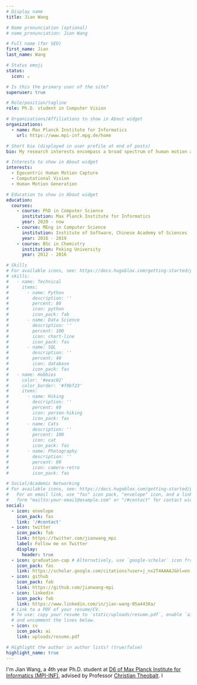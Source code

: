 ```yaml
---
# Display name
title: Jian Wang

# Name pronunciation (optional)
# name_pronunciation: Jian Wang

# Full name (for SEO)
first_name: Jian
last_name: Wang

# Status emoji
status:
  icon: ☕️

# Is this the primary user of the site?
superuser: true

# Role/position/tagline
role: Ph.D. student in Computer Vision

# Organizations/Affiliations to show in About widget
organizations:
  - name: Max Planck Institute for Informatics
    url: https://www.mpi-inf.mpg.de/home

# Short bio (displayed in user profile at end of posts)
bio: My research interests encompass a broad spectrum of human motion and egocentric vision. Recently I am focusing on the egocentric human motion capture.

# Interests to show in About widget
interests:
  - Egocentric Human Motion Capture
  - Computational Vision
  - Human Motion Generation

# Education to show in About widget
education:
  courses:
    - course: PhD in Computer Science
      institution: Max Planck Institute for Informatics
      year: 2020 - now
    - course: MEng in Computer Science
      institution: Institute of Software, Chinese Academy of Sciences
      year: 2016 - 2019
    - course: BSc in Chemistry
      institution: Peking University
      year: 2012 - 2016

# Skills
# For available icons, see: https://docs.hugoblox.com/getting-started/page-builder/#icons
# skills:
#   - name: Technical
#     items:
#       - name: Python
#         description: ''
#         percent: 80
#         icon: python
#         icon_pack: fab
#       - name: Data Science
#         description: ''
#         percent: 100
#         icon: chart-line
#         icon_pack: fas
#       - name: SQL
#         description: ''
#         percent: 40
#         icon: database
#         icon_pack: fas
#   - name: Hobbies
#     color: '#eeac02'
#     color_border: '#f0bf23'
#     items:
#       - name: Hiking
#         description: ''
#         percent: 60
#         icon: person-hiking
#         icon_pack: fas
#       - name: Cats
#         description: ''
#         percent: 100
#         icon: cat
#         icon_pack: fas
#       - name: Photography
#         description: ''
#         percent: 80
#         icon: camera-retro
#         icon_pack: fas

# Social/Academic Networking
# For available icons, see: https://docs.hugoblox.com/getting-started/page-builder/#icons
#   For an email link, use "fas" icon pack, "envelope" icon, and a link in the
#   form "mailto:your-email@example.com" or "/#contact" for contact widget.
social:
  - icon: envelope
    icon_pack: fas
    link: '/#contact'
  - icon: twitter
    icon_pack: fab
    link: https://twitter.com/jianwang_mpi
    label: Follow me on Twitter
    display:
      header: true
  - icon: graduation-cap # Alternatively, use `google-scholar` icon from `ai` icon pack
    icon_pack: fas
    link: https://scholar.google.com/citations?user=j_nx2T4AAAAJ&hl=en
  - icon: github
    icon_pack: fab
    link: https://github.com/jianwang-mpi
  - icon: linkedin
    icon_pack: fab
    link: https://www.linkedin.com/in/jian-wang-05a4438a/
  # Link to a PDF of your resume/CV.
  # To use: copy your resume to `static/uploads/resume.pdf`, enable `ai` icons in `params.yaml`,
  # and uncomment the lines below.
  - icon: cv
    icon_pack: ai
    link: uploads/resume.pdf

# Highlight the author in author lists? (true/false)
highlight_name: true
---
```


I'm Jian Wang, a 4th year Ph.D. student at <a href="https://www.mpi-inf.mpg.de/departments/visual-computing-and-artificial-intelligence">D6 of Max Planck Institute for Informatics (MPI-INF)</a>, advised by Professor <a href="https://people.mpi-inf.mpg.de/~theobalt/">Christian Theobalt</a>. I 

